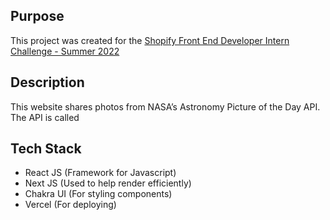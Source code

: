 ## Purpose

This project was created for the [Shopify Front End Developer Intern Challenge - Summer 2022](https://docs.google.com/document/d/13zXpyrC2yGxoLXKktxw2VJG2Jw8SdUfliLM-bYQLjqE/edit#heading=h.31w9woubunro)

## Description

This website shares photos from NASA’s Astronomy Picture of the Day API. The API is called

## Tech Stack

- React JS (Framework for Javascript)
- Next JS (Used to help render efficiently)
- Chakra UI (For styling components)
- Vercel (For deploying)
